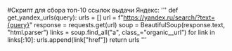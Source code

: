 #Скрипт для сбора топ-10 ссылок выдачи Яндекс: 
'''
def get_yandex_urls(query):
    urls = []
    url = f"https://yandex.ru/search/?text={query}"
    response = requests.get(url)
    soup = BeautifulSoup(response.text, "html.parser")
    links = soup.find_all("a", class_="organic__url")
    for link in links[:10]:
      urls.append(link["href"])
    return urls
'''
